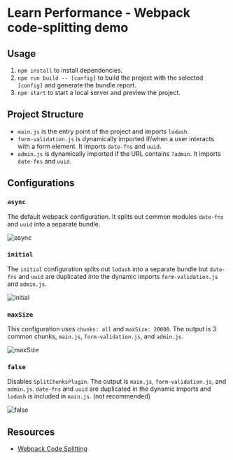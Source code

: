 # Learn Performance - Webpack code-splitting demo

## Usage

1. `npm install` to install dependencies.
2. `npm run build -- [config]` to build the project with the selected `[config]` and generate the bundle report.
3. `npm start` to start a local server and preview the project.

## Project Structure

- `main.js` is the entry point of the project and imports `lodash`.
- `form-validation.js` is dynamically imported if/when a user interacts with a form element. It imports `date-fns` and `uuid`.
- `admin.js` is dynamically imported if the URL contains `?admin`. It imports `date-fns` and `uuid`.

## Configurations

### `async`

The default webpack configuration. It splits out common modules `date-fns` and `uuid` into a separate bundle.

![async](https://github.com/kevinfarrugia/learn-performance-webpack-code-splitting/assets/8075326/732edd46-b5cc-4dcf-9658-f57b03327ea7)

### `initial`

The `initial` configuration splits out `lodash` into a separate bundle but `date-fns` and `uuid` are duplicated into the dynamic imports `form-validation.js` and `admin.js`.

![initial](https://github.com/kevinfarrugia/learn-performance-webpack-code-splitting/assets/8075326/634c9800-fbf4-43b6-8971-6fda1c8ede72)

### `maxSize`

This configuration uses `chunks: all` and `maxSize: 20000`. The output is 3 common chunks, `main.js`, `form-validation.js`, and `admin.js`.

![maxSize](https://github.com/kevinfarrugia/learn-performance-webpack-code-splitting/assets/8075326/27a7e34c-ad17-4623-921c-eaab6fb2751a)

### `false`

Disables `SplitChunksPlugin`. The output is `main.js`, `form-validation.js`, and `admin.js`. `date-fns` and `uuid` are duplicated in the dynamic imports and `lodash` is included in `main.js`. (not recommended)

![false](https://github.com/kevinfarrugia/learn-performance-webpack-code-splitting/assets/8075326/8e1e9ba1-9aaa-49ba-9383-48557bd3c206)

## Resources

- [Webpack Code Splitting](https://webpack.js.org/guides/code-splitting/)

